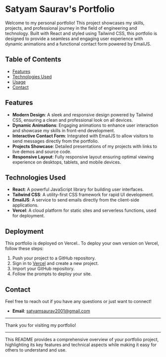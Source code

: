 
# Satyam Saurav's Portfolio

Welcome to my personal portfolio! This project showcases my skills, projects, and professional journey in the field of engineering and technology. Built with React and styled using Tailwind CSS, this portfolio is designed to provide a seamless and engaging user experience with dynamic animations and a functional contact form powered by EmailJS.

## Table of Contents

- [Features](#features)
- [Technologies Used](#technologies-used)
- [Usage](#usage)
- [Contact](#contact)

## Features

- **Modern Design**: A sleek and responsive design powered by Tailwind CSS, ensuring a clean and professional look on all devices.
- **Dynamic Animations**: Engaging animations to enhance user interaction and showcase my skills in front-end development.
- **Interactive Contact Form**: Integrated with EmailJS to allow visitors to send messages directly from the portfolio.
- **Projects Showcase**: Detailed presentations of my projects with links to live demos and source code.
- **Responsive Layout**: Fully responsive layout ensuring optimal viewing experience on desktops, tablets, and mobile devices.

## Technologies Used

- **React**: A powerful JavaScript library for building user interfaces.
- **Tailwind CSS**: A utility-first CSS framework for rapid UI development.
- **EmailJS**: A service to send emails directly from the client-side applications.
- **Vercel**: A cloud platform for static sites and serverless functions, used for deployment.


## Deployment

This portfolio is deployed on Vercel.. To deploy your own version on Vercel, follow these steps:

1. Push your project to a GitHub repository.
2. Sign in to [Vercel](https://vercel.com/) and create a new project.
3. Import your GitHub repository.
4. Follow the prompts to deploy your site.

## Contact

Feel free to reach out if you have any questions or just want to connect!

- **Email**: satyamsaurav2001@gmail.com


---

Thank you for visiting my portfolio!

---

This README provides a comprehensive overview of your portfolio project, highlighting its key features and technical aspects while making it easy for others to understand and use.
